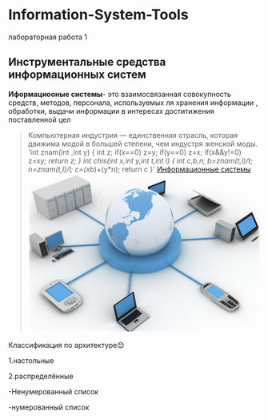 # Information-System-Tools
лабораторная работа 1
## Инструментальные средства информационных систем
**Иформациооные системы**- это взаимосвязанная совокупность средств, методов, персонала, используемых  ля хранения информации , обработки, выдачи  информации  в  интересах  доститижения поставленной цел
> Компьютерная индустрия — единственная отрасль, которая движима модой в большей степени, чем индустря женской моды. 
'int znam(int ,int y)
{
    int z;
    if(x==0) z=y;
    if(y==0) z=x;
    if(x&&y!=0) z=x*y;
    return z;
}
int chis(int x,int y,int t,int l)
{
    int c,b,n;
    b=znam(t,l)/t;
    n=znam(t,l)/l;
    c=(x*b)+(y*n);
    return c
}'
[Информационные системы](https://samara.mgpu.ru/~dzhadzha/dis/15/120.html)
![Информамациооные системы](ris1.jpg)

Классификация по архитектуре😊

1.настольные 

2.распределённые

-Ненумерованный список 

-нумерованный список


